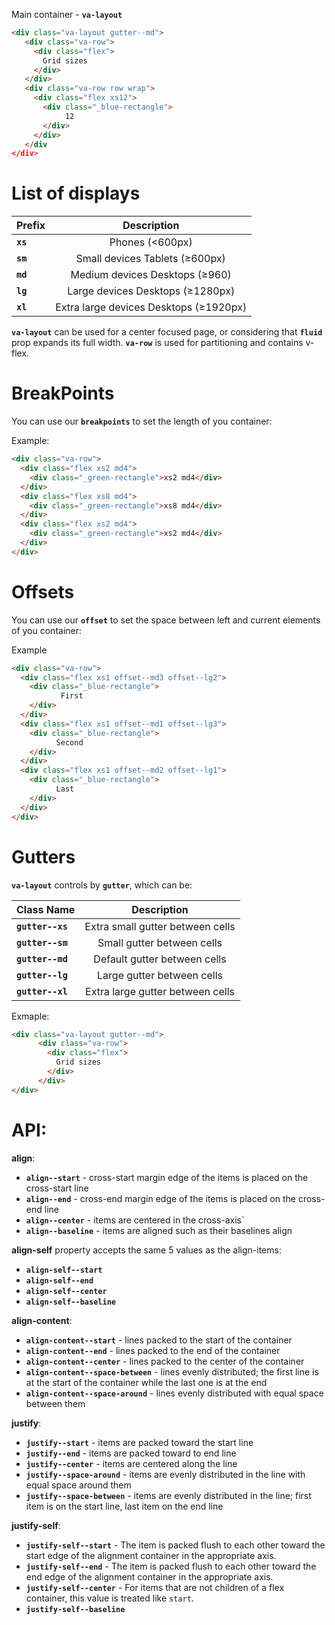 Main container - **`va-layout`**
```html
<div class="va-layout gutter--md">
   <div class="va-row">
     <div class="flex">
       Grid sizes
     </div>
   </div>
   <div class="va-row row wrap">
     <div class="flex xs12">
       <div class="_blue-rectangle">
            12
       </div>
     </div>
   </div
</div>
```
# List of displays

| Prefix        | Description                
| ------------- |:-----------------------------:        |
| **`xs`**          | Phones (<600px)                       |
| **`sm`**          | Small devices Tablets (≥600px)        |
| **`md`**          | Medium devices Desktops (≥960)        |
| **`lg`**          | Large devices Desktops (≥1280px)      |
| **`xl`**          | Extra large devices Desktops (≥1920px)|

**`va-layout`** can be used for a center focused page, or considering that **`fluid`** prop expands its full width. **`va-row`** is used for partitioning and contains v-flex.

# BreakPoints

You can use our **`breakpoints`** to set the length of you container:

Example:

```html
<div class="va-row">
  <div class="flex xs2 md4">
    <div class="_green-rectangle">xs2 md4</div>
  </div>
  <div class="flex xs8 md4">
    <div class="_green-rectangle">xs8 md4</div>
  </div>
  <div class="flex xs2 md4">
    <div class="_green-rectangle">xs2 md4</div>
  </div>
</div>
```
# Offsets

You can use our **`offset`** to set the space between left and current elements of you container:

Example

```html
<div class="va-row">
  <div class="flex xs1 offset--md3 offset--lg2">
    <div class="_blue-rectangle">
           First
    </div>
  </div>
  <div class="flex xs1 offset--md1 offset--lg3">
    <div class="_blue-rectangle">
          Second
    </div>
  </div>
  <div class="flex xs1 offset--md2 offset--lg1">
    <div class="_blue-rectangle">
          Last
    </div>
  </div>
</div>
```


# Gutters

**`va-layout`** controls by **`gutter`**, which can be:

| Class Name                    | Description                
| -------------             |:-----------------------------:        |
| **`gutter--xs`**          | Extra small gutter between cells      |
| **`gutter--sm`**          | Small gutter between cells            |
| **`gutter--md`**           | Default gutter between cells          |
| **`gutter--lg`**          | Large gutter between cells            |
| **`gutter--xl`**          | Extra large gutter between cells      |

Exmaple:

```html
<div class="va-layout gutter--md">
      <div class="va-row">
        <div class="flex">
          Grid sizes
        </div>
      </div>
</div>
```

# API:
**align**:
* **`align--start`** - cross-start margin edge of the items is placed on the cross-start line
* **`align--end`** - cross-end margin edge of the items is placed on the cross-end line
* **`align--center`** - items are centered in the cross-axis`
* **`align--baseline`** - items are aligned such as their baselines align

**align-self** property accepts the same 5 values as the align-items:
* **`align-self--start`**
* **`align-self--end`**
* **`align-self--center`**
* **`align-self--baseline`**

**align-content**:
* **`align-content--start`** - lines packed to the start of the container
* **`align-content--end`** - lines packed to the end of the container
* **`align-content--center`** - lines packed to the center of the container
* **`align-content--space-between`** - lines evenly distributed; the first line is at the start of the container while the last one is at the end
* **`align-content--space-around`** - lines evenly distributed with equal space between them

**justify**:
* **`justify--start`** -  items are packed toward the start line
* **`justify--end`** - items are packed toward to end line
* **`justify--center`** - items are centered along the line
* **`justify--space-around`** - items are evenly distributed in the line with equal space around them
* **`justify--space-between`** - items are evenly distributed in the line; first item is on the start line, last item on the end line

**justify-self**:
* **`justify-self--start`** - The item is packed flush to each other toward the start edge of the alignment container in the appropriate axis.
* **`justify-self--end`** - The item is packed flush to each other toward the end edge of the alignment container in the appropriate axis.
* **`justify-self--center`** - For items that are not children of a flex container, this value is treated like `start`.
* **`justify-self--baseline`**
